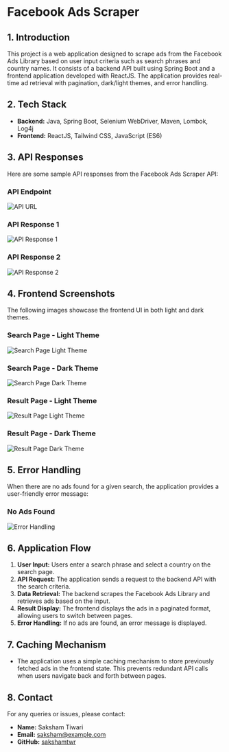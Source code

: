 
# Facebook Ads Scraper

## 1. Introduction
This project is a web application designed to scrape ads from the Facebook Ads Library based on user input criteria such as search phrases and country names. It consists of a backend API built using Spring Boot and a frontend application developed with ReactJS. The application provides real-time ad retrieval with pagination, dark/light themes, and error handling.

## 2. Tech Stack
- **Backend:** Java, Spring Boot, Selenium WebDriver, Maven, Lombok, Log4j
- **Frontend:** ReactJS, Tailwind CSS, JavaScript (ES6)

## 3. API Responses
Here are some sample API responses from the Facebook Ads Scraper API:

### API Endpoint
![API URL](Fibr-facebook-ads-library-scraper/images/api_url.png)

### API Response 1
![API Response 1](Fibr-facebook-ads-library-scraper/images/api_response_1.png)

### API Response 2
![API Response 2](Fibr-facebook-ads-library-scraper/images/api_response_2.png)

## 4. Frontend Screenshots
The following images showcase the frontend UI in both light and dark themes.

### Search Page - Light Theme
![Search Page Light Theme](Fibr-facebook-ads-library-scraper/images/search_page_light_theme.png)

### Search Page - Dark Theme
![Search Page Dark Theme](Fibr-facebook-ads-library-scraper/images/search_page_dark_theme.png)

### Result Page - Light Theme
![Result Page Light Theme](Fibr-facebook-ads-library-scraper/images/result_page_light_theme.png)

### Result Page - Dark Theme
![Result Page Dark Theme](Fibr-facebook-ads-library-scraper/images/result_page_dark_theme.png)

## 5. Error Handling
When there are no ads found for a given search, the application provides a user-friendly error message:

### No Ads Found
![Error Handling](Fibr-facebook-ads-library-scraper/images/error_handling.png)

## 6. Application Flow
1. **User Input:** Users enter a search phrase and select a country on the search page.
2. **API Request:** The application sends a request to the backend API with the search criteria.
3. **Data Retrieval:** The backend scrapes the Facebook Ads Library and retrieves ads based on the input.
4. **Result Display:** The frontend displays the ads in a paginated format, allowing users to switch between pages.
5. **Error Handling:** If no ads are found, an error message is displayed.

## 7. Caching Mechanism
- The application uses a simple caching mechanism to store previously fetched ads in the frontend state. This prevents redundant API calls when users navigate back and forth between pages.

## 8. Contact
For any queries or issues, please contact:

- **Name:** Saksham Tiwari
- **Email:** saksham@example.com
- **GitHub:** [sakshamtwr](https://github.com/sakshamtwr)
